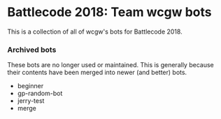 # Battlecode 2018: Team wcgw bots

This is a collection of all of wcgw's bots for Battlecode 2018.

### Archived bots

These bots are no longer used or maintained. This is generally because
their contents have been merged into newer (and better) bots.

- beginner
- gp-random-bot
- jerry-test
- merge
